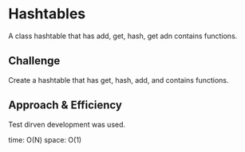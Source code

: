 # Hashtables
A class hashtable that has add, get, hash, get adn contains functions.

## Challenge
Create a hashtable that has get, hash, add, and contains functions.

## Approach & Efficiency
Test dirven development was used. 

time: O(N)
space: O(1)

